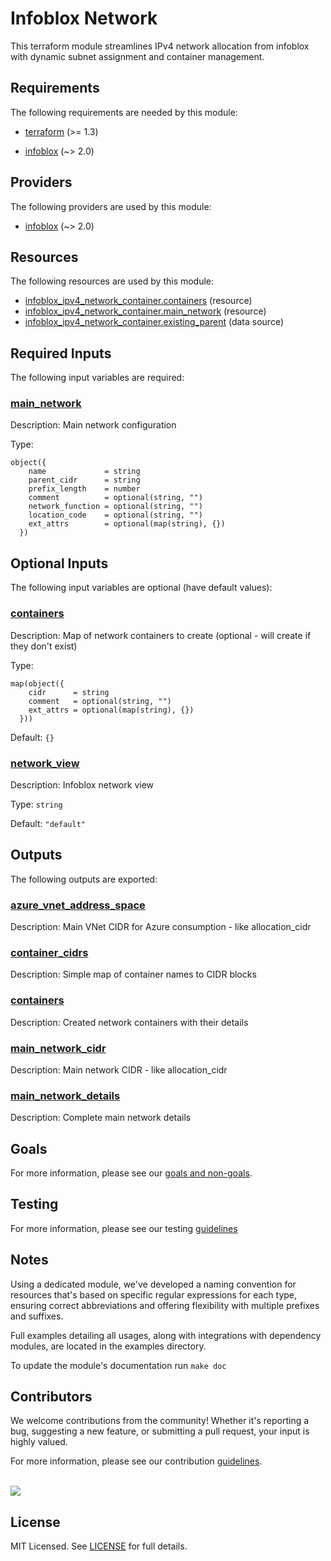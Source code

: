 # Infoblox Network

This terraform module streamlines IPv4 network allocation from infoblox with dynamic subnet assignment and container management.

<!-- BEGIN_TF_DOCS -->
## Requirements

The following requirements are needed by this module:

- <a name="requirement_terraform"></a> [terraform](#requirement\_terraform) (>= 1.3)

- <a name="requirement_infoblox"></a> [infoblox](#requirement\_infoblox) (~> 2.0)

## Providers

The following providers are used by this module:

- <a name="provider_infoblox"></a> [infoblox](#provider\_infoblox) (~> 2.0)

## Resources

The following resources are used by this module:

- [infoblox_ipv4_network_container.containers](https://registry.terraform.io/providers/infobloxopen/infoblox/latest/docs/resources/ipv4_network_container) (resource)
- [infoblox_ipv4_network_container.main_network](https://registry.terraform.io/providers/infobloxopen/infoblox/latest/docs/resources/ipv4_network_container) (resource)
- [infoblox_ipv4_network_container.existing_parent](https://registry.terraform.io/providers/infobloxopen/infoblox/latest/docs/data-sources/ipv4_network_container) (data source)

## Required Inputs

The following input variables are required:

### <a name="input_main_network"></a> [main\_network](#input\_main\_network)

Description: Main network configuration

Type:

```hcl
object({
    name             = string
    parent_cidr      = string
    prefix_length    = number
    comment          = optional(string, "")
    network_function = optional(string, "")
    location_code    = optional(string, "")
    ext_attrs        = optional(map(string), {})
  })
```

## Optional Inputs

The following input variables are optional (have default values):

### <a name="input_containers"></a> [containers](#input\_containers)

Description: Map of network containers to create (optional - will create if they don't exist)

Type:

```hcl
map(object({
    cidr      = string
    comment   = optional(string, "")
    ext_attrs = optional(map(string), {})
  }))
```

Default: `{}`

### <a name="input_network_view"></a> [network\_view](#input\_network\_view)

Description: Infoblox network view

Type: `string`

Default: `"default"`

## Outputs

The following outputs are exported:

### <a name="output_azure_vnet_address_space"></a> [azure\_vnet\_address\_space](#output\_azure\_vnet\_address\_space)

Description: Main VNet CIDR for Azure consumption - like allocation\_cidr

### <a name="output_container_cidrs"></a> [container\_cidrs](#output\_container\_cidrs)

Description: Simple map of container names to CIDR blocks

### <a name="output_containers"></a> [containers](#output\_containers)

Description: Created network containers with their details

### <a name="output_main_network_cidr"></a> [main\_network\_cidr](#output\_main\_network\_cidr)

Description: Main network CIDR - like allocation\_cidr

### <a name="output_main_network_details"></a> [main\_network\_details](#output\_main\_network\_details)

Description: Complete main network details
<!-- END_TF_DOCS -->

## Goals

For more information, please see our [goals and non-goals](./GOALS.md).

## Testing

For more information, please see our testing [guidelines](./TESTING.md)

## Notes

Using a dedicated module, we've developed a naming convention for resources that's based on specific regular expressions for each type, ensuring correct abbreviations and offering flexibility with multiple prefixes and suffixes.

Full examples detailing all usages, along with integrations with dependency modules, are located in the examples directory.

To update the module's documentation run `make doc`

## Contributors

We welcome contributions from the community! Whether it's reporting a bug, suggesting a new feature, or submitting a pull request, your input is highly valued.

For more information, please see our contribution [guidelines](./CONTRIBUTING.md). <br><br>

<a href="https://github.com/cloudnationhq/terraform-infoblox-network/graphs/contributors">
  <img src="https://contrib.rocks/image?repo=cloudnationhq/terraform-infoblox-network" />
</a>

## License

MIT Licensed. See [LICENSE](https://github.com/cloudnationhq/terraform-azure-sa/blob/main/LICENSE) for full details.
